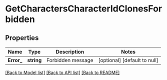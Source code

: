 # GetCharactersCharacterIdClonesForbidden

## Properties
Name | Type | Description | Notes
------------ | ------------- | ------------- | -------------
**Error_** | **string** | Forbidden message | [optional] [default to null]

[[Back to Model list]](../README.md#documentation-for-models) [[Back to API list]](../README.md#documentation-for-api-endpoints) [[Back to README]](../README.md)


